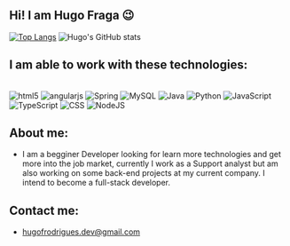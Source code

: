 
## Hi! I am Hugo Fraga 😉

[![Top Langs](https://github-readme-stats.vercel.app/api/top-langs/?username=HugoFR1&layout=donut)](https://github.com/anuraghazra/github-readme-stats) 
![Hugo's GitHub stats](https://github-readme-stats.vercel.app/api?username=HugoFR1&show_icons=true&theme=radical)

## I am able to work with these technologies:

<div style="display: inline_block"><br/>
<img alt="html5" src="https://img.shields.io/badge/HTML5-E34F26?style=for-the-badge&logo=html5&logoColor=white" />
<img alt="angularjs" src="https://img.shields.io/badge/AngularJS-E23237?style=for-the-badge&logo=angularjs&logoColor=white" />
<img alt="Spring" src="https://img.shields.io/badge/Spring-6DB33F?style=for-the-badge&logo=spring&logoColor=white" />
<img alt="MySQL" src="https://img.shields.io/badge/MySQL-00000F?style=for-the-badge&logo=mysql&logoColor=white" />
<img alt="Java" src="https://img.shields.io/badge/Java-ED8B00?style=for-the-badge&logo=openjdk&logoColor=white" />
<img alt="Python" src="https://img.shields.io/badge/Python-14354C?style=for-the-badge&logo=python&logoColor=white" />
<img alt="JavaScript" src="https://img.shields.io/badge/JavaScript-323330?style=for-the-badge&logo=javascript&logoColor=F7DF1E" />
<img alt="TypeScript" src="https://img.shields.io/badge/TypeScript-007ACC?style=for-the-badge&logo=typescript&logoColor=white" />
<img alt="CSS" src="https://img.shields.io/badge/CSS-239120?&style=for-the-badge&logo=css3&logoColor=white" />
<img alt="NodeJS" src="https://img.shields.io/badge/Node.js-43853D?style=for-the-badge&logo=node.js&logoColor=white" />
</div>

## About me:

- I am a begginer Developer looking for learn more technologies and get more into the job market, currently I work as a Support analyst but am also working on some back-end projects at my current company. I intend to become a full-stack developer.<br/>

## Contact me:
- hugofrodrigues.dev@gmail.com<br/>

